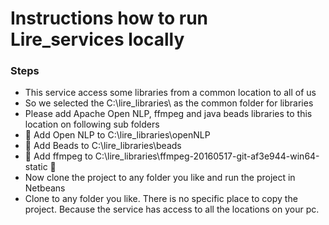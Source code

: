 # Instructions how to run Lire_services locally #

### Steps ###

* This service access some libraries from a common location to all of us
* So we selected the C:\lire_libraries\ as the common folder for libraries
* Please add Apache Open NLP, ffmpeg and java beads libraries to this location on following sub folders
* :open_file_folder: Add Open NLP to C:\lire_libraries\openNLP
* :open_file_folder: Add Beads to C:\lire_libraries\beads
* :open_file_folder: Add ffmpeg to C:\lire_libraries\ffmpeg-20160517-git-af3e944-win64-static
:purple_heart:
* Now clone the project to any folder you like and run the project in Netbeans
* Clone to any folder you like. There is no specific place to copy the project. Because the service has access to all the locations on your pc.
